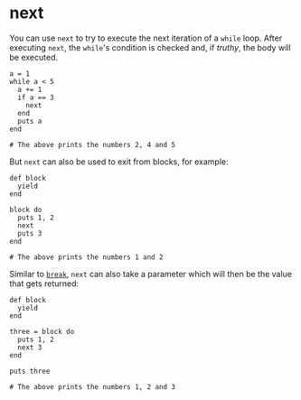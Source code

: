 # next

You can use `next` to try to execute the next iteration of a `while` loop. After executing `next`, the `while`'s condition is checked and, if *truthy*, the body will be executed.

```crystal
a = 1
while a < 5
  a += 1
  if a == 3
    next
  end
  puts a
end

# The above prints the numbers 2, 4 and 5
```

But `next` can also be used to exit from blocks, for example:

```crystal
def block
  yield
end

block do
  puts 1, 2
  next
  puts 3
end

# The above prints the numbers 1 and 2
```

Similar to [`break`](break.md), `next` can also take a parameter which will then be the value that gets returned:

```crystal
def block
  yield
end

three = block do
  puts 1, 2
  next 3
end

puts three

# The above prints the numbers 1, 2 and 3
```
